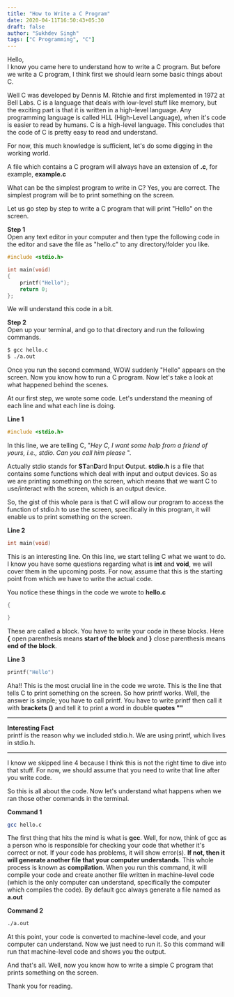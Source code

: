 ```yaml
---
title: "How to Write a C Program"
date: 2020-04-11T16:50:43+05:30
draft: false
author: "Sukhdev Singh"
tags: ["C Programming", "C"]
---
```


Hello,  
I know you came here to understand how to write a C program. But before we write a C program, I think first we should learn some basic things about C.  

Well C was developed by Dennis M. Ritchie and first implemented in 1972 at Bell Labs. C is a language that deals with low-level stuff like memory, but the exciting part is that it is written in a high-level language. Any programming language is called HLL (High-Level Language), when it's code is easier to read by humans. C is a high-level language. This concludes that the code of C is pretty easy to read and understand.  

For now, this much knowledge is sufficient, let's do some digging in the working world.

A file which contains a C program will always have an extension of **.c**, for example, **example.c**

What can be the simplest program to write in C? Yes, you are correct. The simplest program will be to print something on the screen.

Let us go step by step to write a C program that will print "Hello" on the screen.

**Step 1**  
Open any text editor in your computer and then type the following code in the editor and save the file as "hello.c" to any directory/folder you like.

```c
#include <stdio.h>

int main(void)
{
    printf("Hello");
    return 0;
};
```

We will understand this code in a bit.

**Step 2**   
Open up your terminal, and go to that directory and run the following commands.

```bash
$ gcc hello.c
$ ./a.out
```

Once you run the second command, WOW suddenly "Hello" appears on the screen. Now you know how to run a C program. Now let's take a look at what happened behind the scenes.

At our first step, we wrote some code. Let's understand the meaning of each line and what each line is doing.

**Line 1**

```c
#include <stdio.h>
```

In this line, we are telling C, "*Hey C, I want some help from a friend of yours, i.e., stdio. Can you call him please* ".

Actually stdio stands for **ST**an**D**ard **I**nput **O**utput. **stdio.h** is a file that contains some functions which deal with input and output devices. So as we are printing something on the screen, which means that we want C to use/interact with the screen, which is an output device.

So, the gist of this whole para is that C will allow our program to access the function of stdio.h to use the screen, specifically in this program, it will enable us to print something on the screen.

**Line 2**

```c
int main(void)
```

This is an interesting line. On this line, we start telling C what we want to do. I know you have some questions regarding what is **int** and **void**, we will cover them in the upcoming posts. For now, assume that this is the starting point from which we have to write the actual code.

You notice these things in the code we wrote to **hello.c**

```c
{

}
```
These are called a block. You have to write your code in these blocks. Here **{** open parenthesis means **start of the block** and **}** close parenthesis means **end of the block**.

**Line 3**

```c
printf("Hello")
```

Aha!! This is the most crucial line in the code we wrote. This is the line that tells C to print something on the screen. So how printf works. Well, the answer is simple; you have to call printf. You have to write printf then call it with **brackets ()** and tell it to print a word in double **quotes ""**

---
**Interesting Fact**  
printf is the reason why we included stdio.h. We are using printf, which lives in stdio.h.

---

I know we skipped line 4 because I think this is not the right time to dive into that stuff. For now, we should assume that you need to write that line after you write code.

So this is all about the code. Now let's understand what happens when we ran those other commands in the terminal.

**Command 1**

```bash
gcc hello.c
```

The first thing that hits the mind is what is **gcc**. Well, for now, think of gcc as a person who is responsible for checking your code that whether it's correct or not. If your code has problems, it will show error(s). **If not, then it will generate another file that your computer understands**. This whole process is known as **compilation**. When you run this command, it will compile your code and create another file written in machine-level code (which is the only computer can understand, specifically the computer which compiles the code). By default gcc always generate a file named as **a.out**

**Command 2**

```bash
./a.out
```

At this point, your code is converted to machine-level code, and your computer can understand. Now we just need to run it. So this command will run that machine-level code and shows you the output.

And that's all. Well, now you know how to write a simple C program that prints something on the screen.

Thank you for reading.